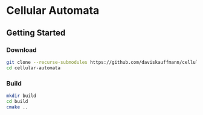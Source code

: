 # Cellular Automata

## Getting Started

### Download

```sh
git clone --recurse-submodules https://github.com/daviskauffmann/cellular-automata.git
cd cellular-automata
```

### Build

```sh
mkdir build
cd build
cmake ..
```
